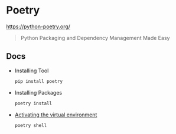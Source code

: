 # Poetry

<https://python-poetry.org/>

> Python Packaging and Dependency Management Made Easy

## Docs

* Installing Tool

  ```bash
  pip install poetry
  ```

* Installing Packages

  ```bash
  poetry install
  ```

* [Activating the virtual environment](https://python-poetry.org/docs/basic-usage/#activating-the-virtual-environment)

  ```bash
  poetry shell
  ```
